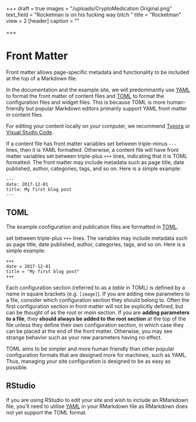 +++
draft = true
images = "/uploads/CryptoMedication Original.png"
text_field = "Rocketman is on his fucking way bitch "
title = "Rocketman"
view = 2
[header]
caption = ""

+++
# Front Matter

Front matter allows page-specific metadata and functionality to be included at the top of a Markdown file.

In the documentation and the example site, we will predominantly use [YAML](https://learnxinyminutes.com/docs/yaml/) to format the front matter of content files and [TOML](https://learnxinyminutes.com/docs/toml/) to format the configuration files and widget files. This is because TOML is more human-friendly but popular Markdown editors primarily support YAML front matter in content files.

For editing your content locally on your computer, we recommend [Typora](https://www.typora.io/) or [Visual Studio Code](https://code.visualstudio.com/).

If a content file has front matter variables set between triple-minus `---` lines, then it is YAML formatted. Otherwise, a content file will have front matter variables set between triple-plus `+++` lines, indicating that it is TOML formatted. The front matter may include metadata such as page title, date published, author, categories, tags, and so on. Here is a simple example:

    ---
    date: 2017-12-01
    title: My first blog post
    ---
    

## TOML

The example configuration and publication files are formatted in [TOML](https://learnxinyminutes.com/docs/toml/).

set between triple-plus `+++` lines. The variables may include metadata such as page title, date published, author, categories, tags, and so on. Here is a simple example:

    +++
    date = 2017-12-01
    title = "My first blog post"
    +++
    

Each configuration section (referred to as a _table_ in TOML) is defined by a name in square brackets (e.g. `[image]`). If you are adding new parameters to a file, consider which configuration section they should belong to. Often the first configuration section in front matter will not be explicitly defined, but can be thought of as the _root_ or _main_ section. If you are **adding parameters to a file**, they **should always be added to the root section** at the top of the file unless they define their own configuration section, in which case they can be placed at the end of the front matter. Otherwise, you may see strange behavior such as your new parameters having no effect.

TOML aims to be simpler and more human friendly than other popular configuration formats that are designed more for machines, such as YAML. Thus, managing your site configuration is designed to be as easy as possible.

## RStudio

If you are using RStudio to edit your site and wish to include an RMarkdown file, you’ll need to utilise [YAML](https://learnxinyminutes.com/docs/yaml/) in your RMarkdown file as RMarkdown does not yet support the TOML format.